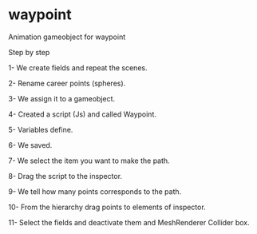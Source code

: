 # waypoint
Animation gameobject for waypoint

Step by step

1- We create fields and repeat the scenes.

2- Rename career points (spheres).

3- We assign it to a gameobject.

4- Created a script (Js) and called Waypoint.

5- Variables define.

6- We saved.

7- We select the item you want to make the path.

8- Drag the script to the inspector.

9- We tell how many points corresponds to the path.

10- From the hierarchy drag points to elements of inspector.

11- Select the fields and deactivate them and MeshRenderer Collider box.

